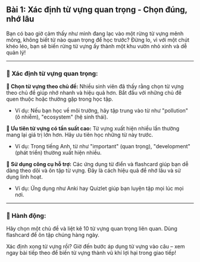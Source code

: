 ## Bài 1: Xác định từ vựng quan trọng - Chọn đúng, nhớ lâu

Bạn có bao giờ cảm thấy như mình đang lạc vào một rừng từ vựng mênh mông, không biết từ nào quan trọng để học trước? Đừng lo, vì với một chút khéo léo, bạn sẽ biến rừng từ vựng ấy thành một khu vườn nhỏ xinh và dễ quản lý!

---

### 📌 Xác định từ vựng quan trọng:

**🔹 Chọn từ vựng theo chủ đề:**
Nhiều sinh viên đã thấy rằng chọn từ vựng theo chủ đề giúp nhớ nhanh và hiệu quả hơn. Bắt đầu với những chủ đề quen thuộc hoặc thường gặp trong học tập.

- Ví dụ: Nếu bạn học về môi trường, hãy tập trung vào từ như "pollution" (ô nhiễm), "ecosystem" (hệ sinh thái).

**🔹 Ưu tiên từ vựng có tần suất cao:**
Từ vựng xuất hiện nhiều lần thường mang lại giá trị lớn hơn. Hãy ưu tiên học những từ này trước.

- Ví dụ: Trong tiếng Anh, từ như "important" (quan trọng), "development" (phát triển) thường xuất hiện nhiều.

**🔹 Sử dụng công cụ hỗ trợ:**
Các ứng dụng từ điển và flashcard giúp bạn dễ dàng theo dõi và ôn tập từ vựng. Đây là cách hiệu quả để nhớ lâu và sử dụng linh hoạt.

- Ví dụ: Ứng dụng như Anki hay Quizlet giúp bạn luyện tập mọi lúc mọi nơi.

---

### 🚀 Hành động:

Hãy chọn một chủ đề và liệt kê 10 từ vựng quan trọng liên quan. Dùng flashcard để ôn tập chúng hàng ngày. 

Xác định xong từ vựng rồi? Giờ đến bước áp dụng từ vựng vào câu – xem ngay bài tiếp theo để biến từ vựng thành vũ khí lợi hại trong giao tiếp!